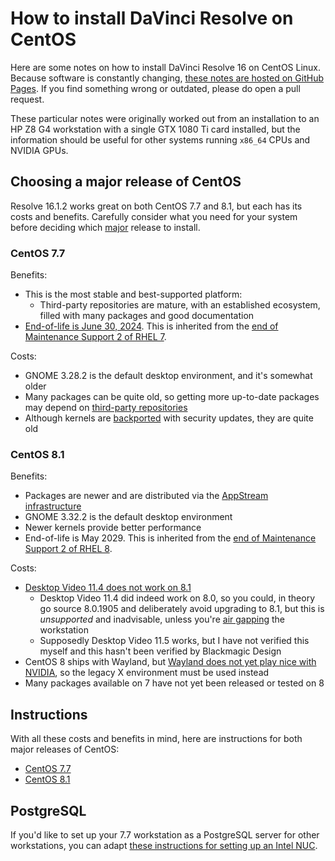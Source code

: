 # How to install DaVinci Resolve on CentOS

Here are some notes on how to install  DaVinci Resolve 16 on CentOS Linux. Because software is constantly changing, [these notes are hosted on GitHub Pages](https://github.com/sethgoldin/install-davinci-resolve-centos). If you find something wrong or outdated, please do open a pull request.

These particular notes were originally worked out from an installation to an HP Z8 G4 workstation with a single GTX 1080 Ti card installed, but the information should be useful for other systems running `x86_64` CPUs and NVIDIA GPUs.

## Choosing a major release of CentOS

Resolve 16.1.2 works great on both CentOS 7.7 and 8.1, but each has its costs and benefits. Carefully consider what you need for your system before deciding which [major](https://access.redhat.com/solutions/401413) release to install.

### CentOS 7.7
Benefits:
- This is the most stable and best-supported platform:
	- Third-party repositories are mature, with an established ecosystem, filled with many packages and good documentation
- [End-of-life is June 30, 2024](https://wiki.centos.org/FAQ/General#What_is_the_support_.27.27end_of_life.27.27_for_each_CentOS_release.3F). This is inherited from the [end of Maintenance Support 2 of RHEL 7](https://access.redhat.com/support/policy/updates/errata).

Costs:
- GNOME 3.28.2 is the default desktop environment, and it's somewhat older
- Many packages can be quite old, so getting more up-to-date packages may depend on [third-party repositories](https://wiki.centos.org/AdditionalResources/Repositories)
- Although kernels are [backported](https://access.redhat.com/security/updates/backporting) with security updates, they are quite old

### CentOS 8.1
Benefits:
- Packages are newer and are distributed via the [AppStream infrastructure](https://www.freedesktop.org/wiki/Distributions/AppStream/)
- GNOME 3.32.2 is the default desktop environment
- Newer kernels provide better performance
- End-of-life is May 2029. This is inherited from the [end of Maintenance Support 2 of RHEL 8](https://access.redhat.com/support/policy/updates/errata). 

Costs:
- [Desktop Video 11.4 does not work on 8.1](https://github.com/sethgoldin/install-davinci-resolve-centos/issues/25)
	- Desktop Video 11.4 did indeed work on 8.0, so you could, in theory go source 8.0.1905 and deliberately avoid upgrading to 8.1, but this is _unsupported_ and inadvisable, unless you're [air gapping](https://en.wikipedia.org/wiki/Air_gap_(networking)) the workstation
	- Supposedly Desktop Video 11.5 works, but I have not verified this myself and this hasn't been verified by Blackmagic Design
- CentOS 8 ships with Wayland, but [Wayland does not yet play nice with NVIDIA](https://wiki.gnome.org/Initiatives/Wayland/NVIDIA), so the legacy X environment must be used instead
- Many packages available on 7 have not yet been released or tested on 8

## Instructions
With all these costs and benefits in mind, here are instructions for both major releases of CentOS:
- [CentOS 7.7](centos-7.7.md)
- [CentOS 8.1](centos-8.1.md)

## PostgreSQL
If you'd like to set up your 7.7 workstation as a PostgreSQL server for other workstations, you can adapt [these instructions for setting up an Intel NUC](https://medium.com/@sethgoldin/how-to-set-up-an-intel-nuc-as-a-postgresql-server-for-davinci-resolve-studio-workstations-b36dff0a1872).
